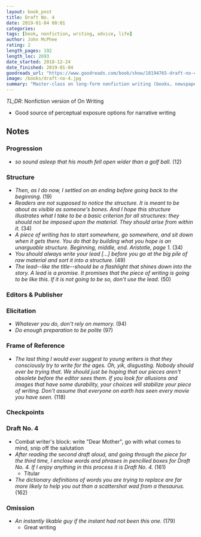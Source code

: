 ```yaml
---
layout: book_post
title: Draft No. 4
date: 2019-01-04 00:01
categories:
tags: [book, nonfiction, writing, advice, life]
author: John McPhee
rating: 2
length_pages: 192
length_loc: 2693
date_started: 2018-12-24
date_finished: 2019-01-04
goodreads_url: "https://www.goodreads.com/book/show/18194765-draft-no-4"
image: /books/draft-no-4.jpg
summary: "Master-class on long-form nonfiction writing (books, newspaper articles), with personal narrative interspersed. Not super applicable to me (editors, publishers, etc.) but extremely well-written and engaging nontheless."
---
```


*TL;DR*: Nonfiction version of On Writing

* Good source of perceptual exposure options for narrative writing

## Notes

### Progression

* _so sound asleep that his mouth fell open wider than a golf ball._ (12)

### Structure

* _Then, as I do now, I settled on an ending before going back to the
  beginning._ (19)
* _Readers are not supposed to notice the structure. It is meant to be about as
  visible as someone's bones. And I hope this structure illustrates what I take
  to be a basic criterion for all structures: they should not be imposed upon
  the material. They should arise from within it._ (34)
* _A piece of writing has to start somewhere, go somewhere, and sit down when it
  gets there. You do that by building what you hope is an unarguable structure.
  Beginning, middle, end. Aristotle, page 1._ (34)
* _You should always write your lead [...] before you go at the big pile of raw
  material and sort it into a structure._ (49)
* _The lead--like the title--should be a flashlight that shines down into the
  story. A lead is a promise. It promises that the piece of writing is going to
  be like this. If it is not going to be so, don't use the lead._ (50)

### Editors & Publisher

### Elicitation

* _Whatever you do, don't rely on memory._ (94)
* _Do enough preparation to be polite_ (97)

### Frame of Reference

* _The last thing I would ever suggest to young writers is that they consciously
  try to write for the ages. Oh, yik, disgusting. Nobody should ever be trying
  that. We should just be hoping that our pieces aren't obsolete before the
  editor sees them. If you look for allusions and images that have some
  durability, your choices will stabilize your piece of writing. Don't assume
  that everyone on earth has seen every movie you have seen._ (118)

### Checkpoints

### Draft No. 4

* Combat writer's block: write "Dear Mother", go with what comes to mind, snip
  off the salutation
* _After reading the second draft aloud, and going through the piece for the
  third time, I enclose words and phrases in pencilled boxes for Draft No. 4. If
  I enjoy anything in this process it is Draft No. 4._ (161)
  * Titular
* _The dictionary definitions of words you are trying to replace are far more
  likely to help you out than a scattershot wad from a thesaurus._ (162)

### Omission

* _An instantly likable guy if the instant had not been this one._ (179)
  * Great writing
